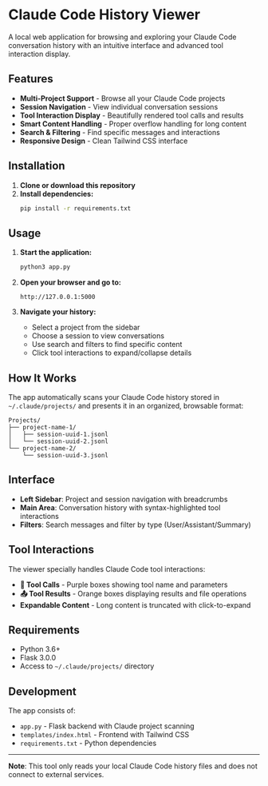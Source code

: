 # Claude Code History Viewer

A local web application for browsing and exploring your Claude Code conversation history with an intuitive interface and advanced tool interaction display.

## Features

- **Multi-Project Support** - Browse all your Claude Code projects
- **Session Navigation** - View individual conversation sessions
- **Tool Interaction Display** - Beautifully rendered tool calls and results
- **Smart Content Handling** - Proper overflow handling for long content
- **Search & Filtering** - Find specific messages and interactions
- **Responsive Design** - Clean Tailwind CSS interface

## Installation

1. **Clone or download this repository**
2. **Install dependencies:**
   ```bash
   pip install -r requirements.txt
   ```

## Usage

1. **Start the application:**
   ```bash
   python3 app.py
   ```

2. **Open your browser and go to:**
   ```
   http://127.0.0.1:5000
   ```

3. **Navigate your history:**
   - Select a project from the sidebar
   - Choose a session to view conversations
   - Use search and filters to find specific content
   - Click tool interactions to expand/collapse details

## How It Works

The app automatically scans your Claude Code history stored in `~/.claude/projects/` and presents it in an organized, browsable format:

```
Projects/
├── project-name-1/
│   ├── session-uuid-1.jsonl
│   └── session-uuid-2.jsonl
└── project-name-2/
    └── session-uuid-3.jsonl
```

## Interface

- **Left Sidebar**: Project and session navigation with breadcrumbs
- **Main Area**: Conversation history with syntax-highlighted tool interactions
- **Filters**: Search messages and filter by type (User/Assistant/Summary)

## Tool Interactions

The viewer specially handles Claude Code tool interactions:
- **🔧 Tool Calls** - Purple boxes showing tool name and parameters
- **📤 Tool Results** - Orange boxes displaying results and file operations
- **Expandable Content** - Long content is truncated with click-to-expand

## Requirements

- Python 3.6+
- Flask 3.0.0
- Access to `~/.claude/projects/` directory

## Development

The app consists of:
- `app.py` - Flask backend with Claude project scanning
- `templates/index.html` - Frontend with Tailwind CSS
- `requirements.txt` - Python dependencies

---

**Note**: This tool only reads your local Claude Code history files and does not connect to external services.